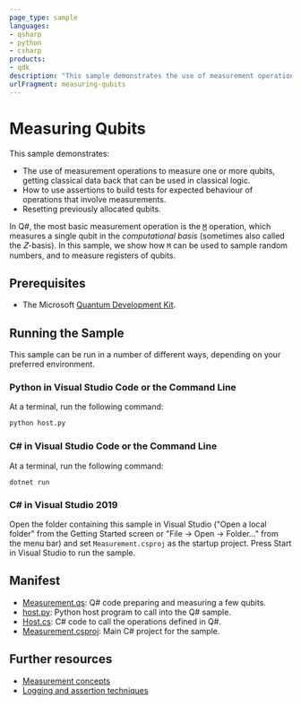 ```yaml
---
page_type: sample
languages:
- qsharp
- python
- csharp
products:
- qdk
description: "This sample demonstrates the use of measurement operations to measure one or more qubits."
urlFragment: measuring-qubits
---
```


# Measuring Qubits

This sample demonstrates:
- The use of measurement operations to measure one or more qubits, getting classical data back that can be used in classical logic.
- How to use assertions to build tests for expected behaviour of operations that involve measurements.
- Resetting previously allocated qubits.

In Q#, the most basic measurement operation is the [`M`](https://docs.microsoft.com/qsharp/api/qsharp/microsoft.quantum.intrinsic.m) operation, which measures a single qubit in the _computational basis_ (sometimes also called the 𝑍-basis).
In this sample, we show how `M` can be used to sample random numbers, and to measure registers of qubits.

## Prerequisites

- The Microsoft [Quantum Development Kit](https://docs.microsoft.com/quantum/install-guide/).

## Running the Sample

This sample can be run in a number of different ways, depending on your preferred environment.

### Python in Visual Studio Code or the Command Line

At a terminal, run the following command:

```bash
python host.py
```

### C# in Visual Studio Code or the Command Line

At a terminal, run the following command:

```dotnetcli
dotnet run
```

### C# in Visual Studio 2019

Open the folder containing this sample in Visual Studio ("Open a local folder" from the Getting Started screen or "File → Open → Folder..." from the menu bar) and set `Measurement.csproj` as the startup project.
Press Start in Visual Studio to run the sample.

## Manifest

- [Measurement.qs](https://github.com/microsoft/Quantum/blob/master/samples/getting-started/measurement/Measurement.qs): Q# code preparing and measuring a few qubits.
- [host.py](https://github.com/microsoft/Quantum/blob/master/samples/getting-started/measurement/host.py): Python host program to call into the Q# sample.
- [Host.cs](https://github.com/microsoft/Quantum/blob/master/samples/getting-started/measurement/Host.cs): C# code to call the operations defined in Q#.
- [Measurement.csproj](https://github.com/microsoft/Quantum/blob/master/samples/getting-started/measurement/Measurement.csproj): Main C# project for the sample.

## Further resources

- [Measurement concepts](https://docs.microsoft.com/quantum/concepts/pauli-measurements)
- [Logging and assertion techniques](https://docs.microsoft.com/quantum/techniques/testing-and-debugging#logging-and-assertions)
